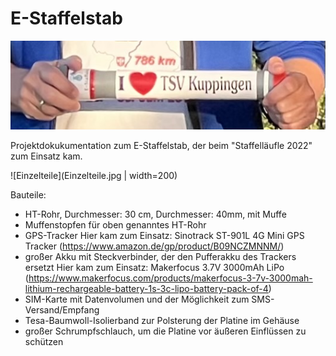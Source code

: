 # E-Staffelstab

![Der fertige Staffelstab](staffelstab.jpg)

Projektdokukumentation zum E-Staffelstab, der beim "Staffelläufle 2022" zum Einsatz kam.

![Einzelteile](Einzelteile.jpg | width=200)

Bauteile:

- HT-Rohr, Durchmesser: 30 cm, Durchmesser: 40mm, mit Muffe
- Muffenstopfen für oben genanntes HT-Rohr
- GPS-Tracker
  Hier kam zum Einsatz: Sinotrack ST-901L 4G Mini GPS Tracker (https://www.amazon.de/gp/product/B09NCZMNNM/)
- großer Akku mit Steckverbinder, der den Pufferakku des Trackers ersetzt
  Hier kam zum Einsatz: Makerfocus 3.7V 3000mAh LiPo (https://www.makerfocus.com/products/makerfocus-3-7v-3000mah-lithium-rechargeable-battery-1s-3c-lipo-battery-pack-of-4)
- SIM-Karte mit Datenvolumen und der Möglichkeit zum SMS-Versand/Empfang
- Tesa-Baumwoll-Isolierband zur Polsterung der Platine im Gehäuse
- großer Schrumpfschlauch, um die Platine vor äußeren Einflüssen zu schützen

